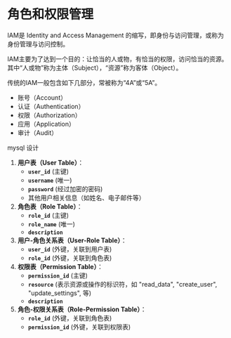 # 角色和权限管理

IAM是 Identity and Access Management 的缩写，即身份与访问管理，或称为身份管理与访问控制。

IAM主要为了达到一个目的：让恰当的人或物，有恰当的权限，访问恰当的资源。其中“人或物”称为主体（Subject），“资源”称为客体（Object）。

传统的IAM一般包含如下几部分，常被称为“4A”或“5A”。

- 账号（Account）
- 认证（Authentication）
- 权限（Authorization）
- 应用（Application）
- 审计（Audit）

mysql 设计

1. **用户表（User Table）**：
    - **`user_id`** (主键)
    - **`username`** (唯一)
    - **`password`** (经过加密的密码)
    - 其他用户相关信息（如姓名、电子邮件等）
2. **角色表（Role Table）**：
    - **`role_id`** (主键)
    - **`role_name`** (唯一)
    - **`description`**
3. **用户-角色关系表（User-Role Table）**：
    - **`user_id`** (外键，关联到用户表)
    - **`role_id`** (外键，关联到角色表)
4. **权限表（Permission Table）**：
    - **`permission_id`** (主键)
    - **`resource`** (表示资源或操作的标识符，如 "read_data", "create_user", "update_settings", 等)
    - **`description`**
5. **角色-权限关系表（Role-Permission Table）**：
    - **`role_id`** (外键，关联到角色表)
    - **`permission_id`** (外键，关联到权限表)